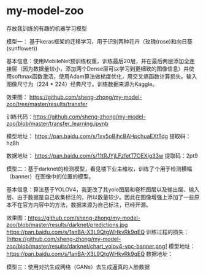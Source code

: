 # my-model-zoo
存放我训练的有趣的机器学习模型




模型一： 基于keras框架的迁移学习，用于识别两种花卉（玫瑰(rose)和向日葵(sunflower))


 基本信息：使用MobileNet预训练权重，训练最后20层，并在最后两层添加全连接层（因为数据量较小，添加两个Dense层可以学习到更细致的图像信息）并使用softmax函数激活，使用Adam算法做梯度优化，用交叉熵函数计算损失。输入图像尺寸为（224 * 224）经典尺寸。训练数据来源为Kaggle。
 
 效果图： https://github.com/sheng-zhong/my-model-zoo/tree/master/results/transfer
 
 训练代码：https://github.com/sheng-zhong/my-model-zoo/blob/master/transfer_learning.ipynb
 
 模型地址： https://pan.baidu.com/s/1xv5oBjhcBAHpchuaEXtTdg   提取码：hz8h
 
 数据地址： https://pan.baidu.com/s/11tRJYjLFzfetT7OEXig33w    提取码：2pt9



模型二：基于darknet的检测模型，看见楼下业主维权，训练了个用于检测横幅（banner）在图像中的位置的模型。


基本信息：算法基于YOLOV4，我更改了其yolo图层和卷积图层以及输出层、输入层、由于数据是自己收集标注的，所以数量较少。因此在图像增强上添加了一些原本不在官方内容中的方法，数据来源为自己标注，已经开源。

效果图：https://github.com/sheng-zhong/my-model-zoo/blob/master/results/darknet/predictions.jpg
https://pan.baidu.com/s/1anBA-X3L9QtgWHkvRk9qEQ
训练过程的损失：[https://github.com/sheng-zhong/my-model-zoo/blob/master/results/darknet/chart_yolov4-voc-banner.png]
模型地址：https://pan.baidu.com/s/1anBA-X3L9QtgWHkvRk9qEQ
数据地址：



模型三：使用对抗生成网络（GANs）去生成逼真的人脸数据
